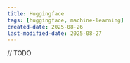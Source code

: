 ```yaml
---
title: Huggingface
tags: [huggingface, machine-learning]
created-date: 2025-08-26
last-modified-date: 2025-08-27
---
```

// TODO